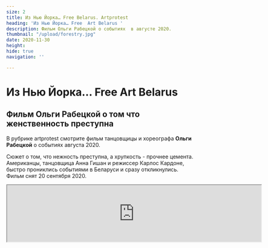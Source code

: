 ```yaml
---
size: 2
title: Из Нью Йорка… Free Belarus. Artprotest
heading: 'Из Нью Йорка… Free  Art Belarus '
description: Фильм Ольги Рабецкой о событиях  в августе 2020.
thumbnail: "/upload/forestry.jpg"
date: 2020-11-30
height: 
hide: true
navigation: ''

---
```

# Из Нью Йорка… Free  Art Belarus 

## Фильм Ольги Рабецкой о том что женственность преступна

В рубрике artprotest смотрите фильм танцовщицы и хореографа **Ольги Рабецкой** о событиях августа 2020. 

Сюжет о том, что нежность преступна, а хрупкость - прочнее цемента. Американцы, танцовщица Анна Гишан и режиссер Карлос Кардоне, быстро прониклись событиями в Беларуси и сразу откликнулись. Фильм снят 20 сентября 2020. 

<div> <iframe style="width: 70vw; высота: 80vh; поля: 0 15vw;" src="https://drive.google.com/file/d/1rGPKaBOZiG84dD9CZKDgCmBfYeBG7rEt/preview"> </div>